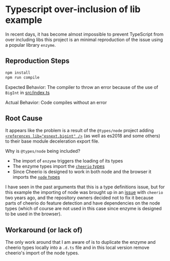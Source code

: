 # Typescript over-inclusion of lib example

In recent days, it has become almost impossible to prevent TypeScript from over including libs this project is an minimal reproduction of the issue using a popular library `enzyme`.

## Reproduction Steps

```bash
npm install
npm run compile
```

Expected Behavior:
The compiler to throw an error because of the use of `BigInt` in [src/index.ts](src/index.ts)

Actual Behavior:
Code compiles without an error

## Root Cause

It appears like the problem is a result of the `@types/node` project adding [`<references lib="esnext.bigint" />`](https://github.com/DefinitelyTyped/DefinitelyTyped/commit/6e8dd401ba17be8b3941f48e03fc29a9495c5438#diff-6fc0ceb29b512e39a7cea31feba4ba5586b87d0d066336e02254ef7a4441fad7) (as well as es2018 and some others) to their base module deceleration export file.

Why is `@types/node` being included?

- The import of `enzyme` triggers the loading of its types
- The enzyme types import the [`cheerio` types](https://github.com/DefinitelyTyped/DefinitelyTyped/blob/master/types/enzyme/index.d.ts#L20)
- Since Cheerio is designed to work in both node and the browser it imports the [`node` types](https://github.com/DefinitelyTyped/DefinitelyTyped/blob/master/types/cheerio/index.d.ts#L14)

I have seen in the past arguments that this is a type definitions issue, but for this example the importing of node was brought up in an [issue](https://github.com/DefinitelyTyped/DefinitelyTyped/issues/34036) with `cheerio` two years ago, and the repository owners decided not to fix it because parts of cheerio do feature detection and have dependencies on the node types (which of course are not used in this case since enzyme is designed to be used in the browser).

## Workaround (or lack of)

The only work around that I am aware of is to duplicate the enzyme and cheerio types locally into a `.d.ts` file and in this local version remove cheerio's import of the node types.
